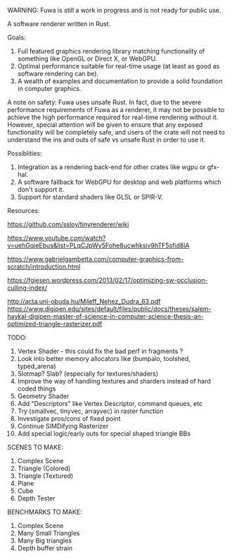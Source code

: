 WARNING: Fuwa is still a work in progress and is not ready for public use. 

A software renderer written in Rust.

Goals:
1. Full featured graphics rendering library matching functionality of something like OpenGL or Direct X, or WebGPU.
1. Optimal performance suitable for real-time usage (at least as good as software rendering can be).
1. A wealth of examples and documentation to provide a solid foundation in computer graphics.

A note on safety:
Fuwa uses unsafe Rust. In fact, due to the severe performance requirements of Fuwa as a renderer, it may not be possible to achieve the high performance required for real-time rendering without it. However, special attention will be given to ensure that any exposed functionality will be completely safe, and users of the crate will not need to understand the ins and outs of safe vs unsafe Rust in order to use it.

Possiblities:
1. Integration as a rendering back-end for other crates like wgpu or gfx-hal.
1. A software fallback for WebGPU for desktop and web platforms which don't support it.
1. Support for standard shaders like GLSL or SPIR-V.

Resources:

https://github.com/ssloy/tinyrenderer/wiki

https://www.youtube.com/watch?v=uehGqieEbus&list=PLqCJpWy5Fohe8ucwhksiv9hTF5sfid8lA

https://www.gabrielgambetta.com/computer-graphics-from-scratch/introduction.html

https://fgiesen.wordpress.com/2013/02/17/optimizing-sw-occlusion-culling-index/

http://acta.uni-obuda.hu/Mileff_Nehez_Dudra_63.pdf
https://www.digipen.edu/sites/default/files/public/docs/theses/salem-haykal-digipen-master-of-science-in-computer-science-thesis-an-optimized-triangle-rasterizer.pdf


TODO:
1. Vertex Shader - this could fix the bad perf in fragments ?
1. Look into better memory allocators like (bumpalo, toolshed, typed_arena)
1. Slotmap? Slab? (especially for textures/shaders)
1. Improve the way of handling textures and sharders instead of hard coded things
1. Geometry Shader
1. Add "Descriptors" like Vertex Descriptor, command queues, etc
1. Try (smallvec, tinyvec, arrayvec) in raster function
1. Investigate pros/cons of fixed point
1. Continue SIMDifying Rasterizer
1. Add special logic/early outs for special shaped triangle BBs

SCENES TO MAKE:
1. Complex Scene
1. Triangle (Colored)
1. Triangle (Textured)
1. Plane
1. Cube
1. Depth Tester

BENCHMARKS TO MAKE:
1. Complex Scene
1. Many Small Triangles
1. Many Big triangles
1. Depth buffer strain